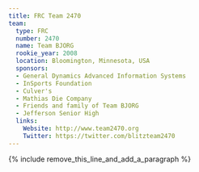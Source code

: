 ```yaml
---
title: FRC Team 2470
team:
  type: FRC
  number: 2470
  name: Team BJORG
  rookie_year: 2008
  location: Bloomington, Minnesota, USA
  sponsors:
  - General Dynamics Advanced Information Systems
  - InSports Foundation
  - Culver's
  - Mathias Die Company
  - Friends and family of Team BJORG
  - Jefferson Senior High
  links:
    Website: http://www.team2470.org
    Twitter: https://twitter.com/blitzteam2470
---
```


{% include remove_this_line_and_add_a_paragraph %}